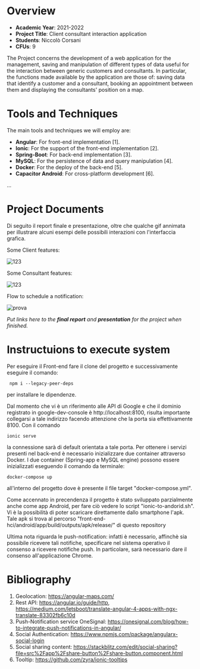 


# Overview

- **Academic Year**: 2021-2022
- **Project Title**: Client consultant interaction application
- **Students**: Niccolò Corsani
- **CFUs**: 9

The Project concerns the development of a web application for the management, saving and manipulation of different types of data useful for the interaction between generic customers and consultants. In particular, the functions made available by the application are those of: saving data that identify a customer and a consultant, booking an appointment between them and displaying the consultants' position on a map.

# Tools and Techniques

The main tools and techniques we will employ are:

- **Angular**: For front-end implementation \[1\].
- **Ionic**: For the support of the front-end implementation \[2\].
- **Spring-Boot**: For back-end implementation \[3\].
- **MySQL**: For the persistence of data and query manipulation \[4\].
- **Docker**: For the deploy of the back-end \[5\].
- **Capacitor Android**: For cross-platform development \[6\].


...


# Project Documents

Di seguito il report finale e presentazione, oltre che qualche gif annimata per illustrare alcuni esempi delle possibili interazioni con l'interfaccia grafica. 

Some Client features:



![123](https://user-images.githubusercontent.com/79635059/153195959-f6761ac7-0aa6-4ac5-a26d-159ac1c8c9b7.gif)


Some Consultant features:



![123](https://user-images.githubusercontent.com/79635059/153251350-3c412134-565f-4d8b-8b87-22009bf377f1.gif)


Flow to schedule a notification:



![prova](https://user-images.githubusercontent.com/79635059/153254230-93f51ab0-f132-4d5a-91f5-7b6a259f39e1.gif)



*Put links here to the **final report** and **presentation** for the project when finished.*

# Instructuions to execute system




Per eseguire il Front-end fare il clone del progetto e successivamente eseguire il comando:

```
 npm i --legacy-peer-deps
 ```
 per installare le dipendenze.

Dal momento che vi è un riferimento alle API di Google e che il dominio registrato in google-dev-console è http://localhost:8100, risulta importante collegarsi a tale indirizzo facendo attenzione che la porta sia effettivamente 8100. Con il comando 
```
ionic serve
```
la connessione sarà di default orientata a tale porta.
Per ottenere i servizi presenti nel back-end è necessario inizializzare due container attraverso Docker. I due container (Spring-app e MySQL engine) possono essere inizializzati eseguendo il comando da terminale: 
```
docker-compose up
```

all'interno del progetto dove è presente il file target "docker-compose.yml".

Come accennato in precendenza il progetto è stato sviluppato parzialmente anche come app Android, per fare ciò vedere lo script "ionic-to-andorid.sh".
Vi è la possibilità di poter scaricare direttamente dallo smartphone l'apk. Tale apk si trova al percorso "front-end-hci/android/app/build/outputs/apk/release/"
di questo repository

Ultima nota riguarda le push-notification: infatti è necessario, affinchè sia possibile ricevere tali notifiche, specificare nel sistema operativo il consenso a ricevere notifiche push. In particolare, sarà necessario dare il consenso all'applicazione Chrome.




# Bibliography

1.	Geolocation: https://angular-maps.com/
2.	Rest API: https://angular.io/guide/http, https://medium.com/letsboot/translate-angular-4-apps-with-ngx-translate-83302fb6c10d
3.	Push-Notification service OneSignal: https://onesignal.com/blog/how-to-integrate-push-notifications-in-angular/
4.	Social Authentication:  https://www.npmjs.com/package/angularx-social-login
5.	Social sharing content: https://stackblitz.com/edit/social-sharing?file=src%2Fapp%2Fshare-button%2Fshare-button.component.html
6.	Tooltip: https://github.com/zyra/ionic-tooltips



